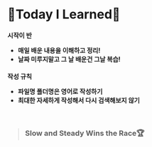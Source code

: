 <h1> &#128640;Today I Learned&#128640;

<h4> 시작이 반

<ul>
    <li> 매일 배운 내용을 이해하고 정리!</li>
    <li> 날짜 미루지말고 그 날 배운건 그날 복습!</li>
</ul>

<h4> 작성 규칙
<ul>
    <li>파일명 폴더명은 영어로 작성하기</li>
    <li>최대한 자세하게 작성해서 다시 검색해보지 않기</li>
</ul><br>



<blockquote><h3>
    Slow and Steady Wins the Race&#127942;
    </h3> 


